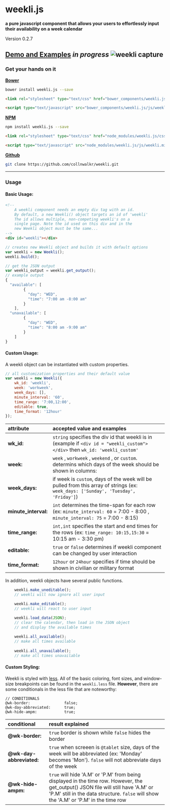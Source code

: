 # weekli.js 

**a pure javascript component that allows your users to effortlessly input their availability on a week calendar**

Version 0.2.7

[Demo and Examples](http://collnwalkr.github.io/weekli/) *in progress*
![weekli capture](https://cloud.githubusercontent.com/assets/7200683/13758674/cf55750c-e9e7-11e5-8bca-65265480f023.gif)
---
### Get your hands on it
**[Bower](http://bower.io)**
```bash
bower install weekli.js --save
```
```html
<link rel="stylesheet" type="text/css" href="bower_components/weekli.js/css/weekli.css"/>

<script type="text/javascript" src="bower_components/weekli.js/js/weekli.min.js"></script>
```
**[NPM](https://www.npmjs.com/)**
```bash
npm install weekli.js --save
```
```html
<link rel="stylesheet" type="text/css" href="node_modules/weekli.js/css/weekli.css"/>

<script type="text/javascript" src="node_modules/weekli.js/js/weekli.min.js"></script>
```

**[Github](https://github.com/)**
```bash
git clone https://github.com/collnwalkr/weekli.git
```
---
### Usage
#### Basic Usage:
```html
<!--
    A weekli component needs an empty div tag with an id.
    By default, a new Weekli() object targets an id of 'weekli'
    The id allows multiple, non-competing weekli's on a 
    single page. Note the id used on this div and in the 
    new Weekli object must be the same... 
-->
<div id="weekli"></div>
```
```javascript
// creates new Weekli object and builds it with default options
var weekli = new Weekli();
weekli.build();
```
```javascript
// get the JSON output
var weekli_output = weekli.get_output();
// example output
{
  "available": [
        {
          "day": "WED",
          "time": "7:00 am -8:00 am"
        }
    ],
  "unavailable": [
        {
          "day": "WED",
          "time": "8:00 am -9:00 am"
        }
    ]
}
```
#### Custom Usage:
A weekli object can be instantiated with custom properties.
```javascript
// all customization properties and their default value
var weekli = new Weekli({
    wk_id: 'weekli',
    week: 'workweek',
    week_days: [],
    minute_interval: '60',
    time_range: '7:00,12:00',
    editable: true,
    time_format: '12hour'
});
```
| attribute |  accepted value and examples |
|:------------------------------|:-------------|
| **wk_id:** |  `string` specifies the div id that weekli is in (example if `<div id = "weekli_custom"> </div>` then `wk_id: 'weekli_custom'` |
| **week:** | `week` , `workweek` ,  `weekend` , or `custom`. determins which days of the week should be shown in columns:  |
| **week_days:** | if week is `custom`, days of the week will be pulled from this array of strings (ex: `week_days: ['Sunday', 'Tuesday', 'Friday']`) |
| **minute_interval:** | `int` determines the time-span for each row (ex: `minute_interval: 60` = 7:00 - 8:00 , `minute_interval: 75` = 7:00 - 8:15) |  
|**time_range:** | `int,int` specifies the start and end times for the rows (ex: `time_range: 10:15,15:30` = 10:15 am - 3:30 pm) |  
| **editable:** | `true` or `false` determines if weekli component can be changed by user interaction |
| **time_format:** | `12hour` or `24hour` specifies if time should be shown in civilian or military format |
In addition, weekli objects have several public functions. 
```javascript
    weekli.make_uneditable();
    // weekli will now ignore all user input

    weekli.make_editable();
    // weekli will react to user input

    weekli.load_data(JSON);
    // clear the calendar, then load in the JSON object
    // and display the available times
    
    weekli.all_available();
    // make all times available
    
    weekli.all_unavailable();
    // make all times unavailable
```
#### Custom Styling:
Weekli is styled with [less](http://lesscss.org/). All of the basic coloring, font sizes, and window-size breakpoints can be found in the `weekli.less` file. **However**, there are some conditionals in the less file that are noteworthy:

```less
// CONDITIONALS
@wk-border:               false;
@wk-day-abbreviated:      true;
@wk-hide-ampm:            true;
```
| conditional |  result explained |
|:------------------------------|:-------------------------------------|
| **@wk-border:** |  `true` border is shown while `false` hides the border |
| **@wk-day-abbreviated:** |  `true` when screeen is `@tablet` size, days of the week will be abbreviated (ex: 'Monday' becomes 'Mon'). `false` will not abbreviate days of the week |
| **@wk-hide-ampm:** |  `true` will hide 'A.M' or 'P.M' from being displayed in the time row. However, the get_output() JSON file will still have 'A.M' or 'P.M' still in the data structure. `false` will show the 'A.M' or 'P.M' in the time row |
